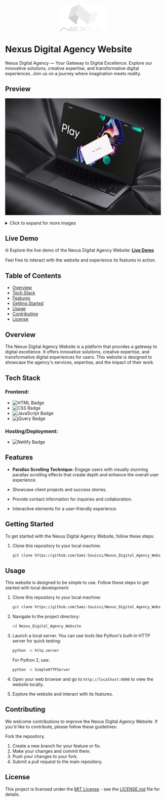 <p align="center">
    <img width="30%" src="./Preview/vernexuswhite.png" alt="brand logo" >
</p>

# Nexus Digital Agency Website

Nexus Digital Agency — Your Gateway to Digital Excellence. Explore our innovative solutions, creative expertise, and transformative digital experiences. Join us on a journey where imagination meets reality.

## Preview
![Nexus Digital Agency Website](./Preview/thumbnail@0.75x.png) 
<details>
  <summary>Click to expand for more images</summary>

  ![Image 1](./Preview/Capture%20d’écran%202023-10-10%20000901.png)
  ![Image 2](./Preview/Capture%20d’écran%202023-10-10%20000935.png)
  ![Image 3](./Preview/Capture%20d’écran%202023-10-10%20001010.png)
    ![Image 4](./Preview/Capture%20d’écran%202023-10-10%20001033.png)


</details>

## Live Demo

🌐 Explore the live demo of the Nexus Digital Agency Website: [**Live Demo**](https://sami-souissi.github.io/Nexus_Digital_Agency_Website/) <!-- Replace with the actual live demo URL -->

Feel free to interact with the website and experience its features in action.


## Table of Contents

- [Overview](#overview)
- [Tech Stack](#tech-stack)
- [Features](#features)
- [Getting Started](#getting-started)
- [Usage](#usage)
- [Contributing](#contributing)
- [License](#license)

## Overview

The Nexus Digital Agency Website is a platform that provides a gateway to digital excellence. It offers innovative solutions, creative expertise, and transformative digital experiences for users. This website is designed to showcase the agency's services, expertise, and the impact of their work.

## Tech Stack

### Frontend:

- ![HTML Badge](https://img.shields.io/badge/HTML-5C3EE8?style=for-the-badge&logo=html5&logoColor=white)
- ![CSS Badge](https://img.shields.io/badge/CSS-1572B6?style=for-the-badge&logo=css3&logoColor=white)
- ![JavaScript Badge](https://img.shields.io/badge/JavaScript-F7DF1E?style=for-the-badge&logo=javascript&logoColor=black)
- ![jQuery Badge](https://img.shields.io/badge/jQuery-0769AD?style=for-the-badge&logo=jquery&logoColor=white)

### Hosting/Deployment:
- ![Netlify Badge](https://img.shields.io/badge/Netlify-00C7B7?style=for-the-badge&logo=netlify&logoColor=white)


## Features

- **Parallax Scrolling Technique:** Engage users with visually stunning parallax scrolling effects that create depth and enhance the overall user experience.

- Showcase client projects and success stories.

- Provide contact information for inquiries and collaboration.

- Interactive elements for a user-friendly experience.


## Getting Started

To get started with the Nexus Digital Agency Website, follow these steps:

1. Clone this repository to your local machine.
   ```bash
   git clone https://github.com/Sami-Souissi/Nexus_Digital_Agency_Website.git

## Usage

This website is designed to be simple to use. Follow these steps to get started with local development:

1. Clone this repository to your local machine:

   ```bash
   git clone https://github.com/Sami-Souissi/Nexus_Digital_Agency_Website.git
   ```

2. Navigate to the project directory:

   ```bash
   cd Nexus_Digital_Agency_Website
   ```

3. Launch a local server. You can use tools like Python's built-in HTTP server for quick testing:

   ```bash
   python -m http.server
   ```

   For Python 2, use:

   ```bash
   python -m SimpleHTTPServer
   ```

4. Open your web browser and go to `http://localhost:8000` to view the website locally.

5. Explore the website and interact with its features.

## Contributing
We welcome contributions to improve the Nexus Digital Agency Website. If you'd like to contribute, please follow these guidelines:

Fork the repository.
1. Create a new branch for your feature or fix.
2. Make your changes and commit them.
3. Push your changes to your fork.
4. Submit a pull request to the main repository.


## License

This project is licensed under the [MIT License](LICENSE.md) - see the [LICENSE.md](LICENSE.md) file for details.
